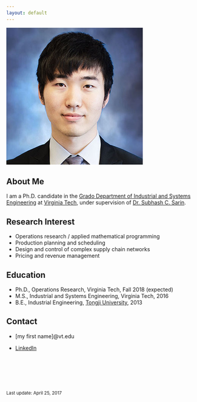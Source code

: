 ```yaml
---
layout: default
---
```



<img class="profile-picture" src="F_Sun.jpg">

## About Me

I am a Ph.D. candidate in the [Grado Department of Industrial and Systems Engineering](http://www.ise.vt.edu/) at [Virginia Tech](http://www.vt.edu/), under supervision of [Dr. Subhash C. Sarin](http://www.ise.vt.edu/People/Faculty/Bios/Sarin_bio.html).  

## Research Interest

* Operations research / applied mathematical programming 
* Production planning and scheduling
* Design and control of complex supply chain networks
* Pricing and revenue management

## Education

* Ph.D., Operations Research, Virginia Tech, Fall 2018 (expected)
* M.S., Industrial and Systems Engineering, Virginia Tech, 2016
* B.E., Industrial Engineering, [Tongji University](http://www.tongji.edu.cn/), 2013

## Contact

* [my first name]@vt.edu

* [LinkedIn](https://www.linkedin.com/in/fangzhousun)



<br><br><br><br>

<sub>Last update: April 25, 2017</sub>

<br><br>


